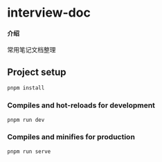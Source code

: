 # interview-doc

#### 介绍
常用笔记文档整理

## Project setup
```
pnpm install
```

### Compiles and hot-reloads for development
```
pnpm run dev
```

### Compiles and minifies for production
```
pnpm run serve
```
